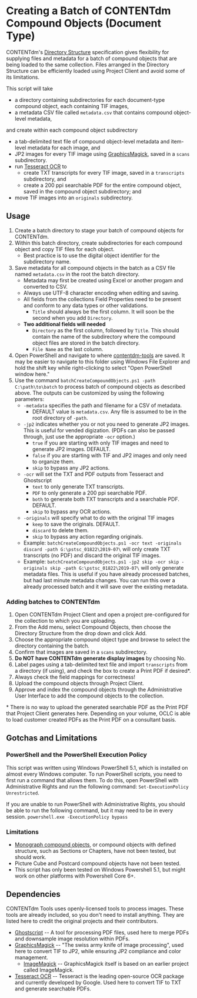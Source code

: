# Creating a Batch of CONTENTdm Compound Objects (Document Type)
CONTENTdm's [Directory Structure](https://help.oclc.org/Metadata_Services/CONTENTdm/Compound_objects/Add_multiple_compound_objects/Directory_structure) specification gives flexibility for supplying files and metadata for a batch of compound objects that are being loaded to the same collection. Files arranged in the Directory Structure can be efficiently loaded using Project Client and avoid some of its limitations.

This script will take
* a directory containing subdirectories for each document-type compound object, each containing TIF images,
* a metadata CSV file called `metadata.csv` that contains compound object-level metadata,

and create within each compound object subdirectory
* a tab-delimited text file of compound object-level metadata and item-level metadata for each image, and
* JP2 images for every TIF image using [GraphicsMagick](http://www.graphicsmagick.org/), saved in a `scans` subdirectory.
* run [Tesseract OCR](https://github.com/tesseract-ocr/tesseract) to
  * create TXT transcripts for every TIF image, saved in a `transcripts` subdirectory, and
  * create a 200 ppi searchable PDF for the entire compound object, saved in the compound object subdirectory; and
* move TIF images into an `originals` subdirectory.

## Usage
1. Create a batch directory to stage your batch of compound objects for CONTENTdm.
2. Within this batch directory, create subdirectories for each compound object and copy TIF files for each object.
    * Best practice is to use the digital object identifier for the subdirectory name.
3. Save metadata for all compound objects in the batch as a CSV file named `metadata.csv` in the root the batch directory.
    * Metadata may first be created using Excel or another progam and converted to CSV.
    * Always use UTF-8 character encoding when editing and saving.
    * All fields from the collections Field Properties need to be present and conform to any data types or other validations.
      * `Title` should always be the first column. It will soon be the second when you add `Directory`.
    * **Two additional fields will needed**
      * `Directory` as the first column, followed by `Title`. This should contain the name of the subdirectory where the compound object files are stored in the batch directory.
      * `File Name` as the last column.
4. Open PowerShell and navigate to where [contentdm-tools](https://github.com/psu-libraries/contentdmtools) are saved. It may be easier to navigate to this folder using Windows File Explorer and hold the shift key while right-clicking to select "Open PowerShell window here."
5. Use the command `batchCreateCompoundObjects.ps1 -path C:\path\to\batch` to process batch of compound objects as described above. The outputs can be customized by using the following parameters:
     * `-metadata` specifies the path and filename for a CSV of metadata.
       * DEFAULT value is `metadata.csv`. Any file is assumed to be in the root directory of `-path`.
     * `-jp2` indicates whether you or not you need to generate JP2 images. This is useful for vended digization. (PDFs can also be passed through, just use the appropriate `-ocr` option.)
       * `true` if you are starting with only TIF images and need to generate JP2 images. DEFAULT.
       * `false` if you are starting with TIF and JP2 images and only need to organize them.
       * `skip` to bypass any JP2 actions.
     * `-ocr` will set the TXT and PDF outputs from Tesseract and Ghostscript
       * `text` to only generate TXT transcripts.
       * `PDF` to only generate a 200 ppi searchable PDF.
       * `both` to generate both TXT transcripts and a searchable PDF. DEFAULT.
       * `skip` to bypass any OCR actions.
     * `-originals`  will specify what to do with the original TIF images
       * `keep` to save the originals. DEFAULT.
       * `discard` to delete them.
       * `skip` to bypass any action regarding originals.
     * Example: `batchCreateCompoundObjects.ps1 -ocr text -originals discard -path G:\pstsc_01822\2019-07\` will only create TXT transcripts (no PDF) and discard the original TIF images.
     * Example: `batchCreateCompoundObjects.ps1 -jp2 skip -ocr skip -originals skip -path G:\pstsc_01822\2019-07\` will only generate metadata files. This is useful if you have already processed batches, but had last minute metadata changes. You can run this over a already processed batch and it will save over the existing metadata.
   
### Adding batches to CONTENTdm
1. Open CONTENTdm Project Client and open a project pre-configured for the collection to which you are uploading.
2. From the Add menu, select Compound Objects, then choose the Directory Structure from the drop down and click Add.
3. Choose the appropriate compound object type and browse to select the directory containing the batch.
4. Confirm that images are saved in a `scans` subdirectory.
5. **Do NOT have CONTENTdm generate display images** by choosing No.
6. Label pages using a tab-delimited text file and import `transcripts` from a directory (if using), and check the box to create a Print PDF if desired*.
7. Always check the field mappings for correctness!
8. Upload the compound objects through Project Client.
9. Approve and index the compound objects through the Administrative User Interface to add the compound objects to the collection.

&ast; There is no way to upload the generated searchable PDF as the Print PDF that Project Client generates here. Depending on your volume, OCLC is able to load customer created PDFs as the Print PDF on a consultant basis.

## Gotchas and Limitations
### PowerShell and the PowerShell Execution Policy
This script was written using Windows PowerShell 5.1, which is installed on almost every Windows computer. To run PowerShell scripts, you need to first run a command that allows them. To do this, open PowerShell with Administrative Rights and run the following command: `Set-ExecutionPolicy Unrestricted`.

If you are unable to run PowerShell with Administrative Rights, you should be able to run the following command, but it may need to be in every session. `powershell.exe -ExecutionPolicy bypass`

### Limitations
* [Monograph compound objects](https://help.oclc.org/Metadata_Services/CONTENTdm/Compound_objects/Add_multiple_compound_objects/Directory_structure#Monographs), or compound objects with defined structure, such as Sections or Chapters, have not been tested, but should work.
* Picture Cube and Postcard compound objects have not been tested.
* This script has only been tested on Windows Powershell 5.1, but might work on other platforms with Powershell Core 6+.

## Dependencies
CONTENTdm Tools uses openly-licensed tools to process images. These tools are already included, so you don't need to install anything. They are listed here to credit the original projects and their contributors.
* [Ghostscript](https://ghostscript.com/) -- A tool for processing PDF files, used here to merge PDFs and downsample image resolution within PDFs.
* [GraphicsMagick](http://www.graphicsmagick.org/) -- "The swiss army knife of image processing", used here to convert TIF to JP2, while ensuring JP2 compliance and color management.
  * [ImageMagick](https://imagemagick.org/index.php) -- GraphicsMagick itself is based on an earlier project called ImageMagick.
* [Tesseract OCR](https://github.com/tesseract-ocr/tesseract) -- Tesseract is the leading open-source OCR package and currently developed by Google. Used here to convert TIF to TXT and generate searchable PDFs.
